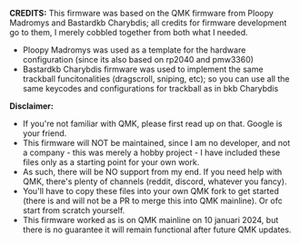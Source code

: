 **CREDITS:**
This firmware was based on the QMK firmware from Ploopy Madromys and Bastardkb Charybdis; all credits for firmware development go to them, I merely cobbled together from both what I needed.
* Ploopy Madromys was used as a template for the hardware configuration (since its also based on rp2040 and pmw3360)
* Bastardkb Charybdis firmware was used to implement the same trackball funcitonalities (dragscroll, sniping, etc); so you can use all the same keycodes and configurations for trackball as in bkb Charybdis

**Disclaimer:**
* If you're not familiar with QMK, please first read up on that. Google is your friend.
* This firmware will NOT be maintained, since I am no developer, and not a company - this was merely a hobby project - I have included these files only as a starting point for your own work.
* As such, there will be NO support from my end. If you need help with QMK, there's plenty of channels (reddit, discord, whatever you fancy).
* You'll have to copy these files into your own QMK fork to get started (there is and will not be a PR to merge this into QMK mainline). Or ofc start from scratch yourself.
* This firmware worked as is on QMK mainline on 10 januari 2024, but there is no guarantee it will remain functional after future QMK updates. 

